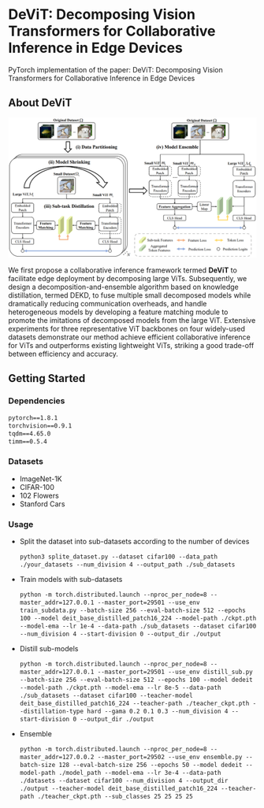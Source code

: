 
# DeViT: Decomposing Vision Transformers for Collaborative Inference in Edge Devices
PyTorch implementation of the paper: DeViT: Decomposing Vision Transformers for Collaborative Inference in Edge Devices

## About DeViT

![DEKD](./src/DEKD.png)

We first propose a collaborative inference framework termed **DeViT** to facilitate edge deployment by decomposing large ViTs. Subsequently, we design a decomposition-and-ensemble algorithm based on knowledge distillation, termed DEKD, to fuse multiple small decomposed models while dramatically reducing communication overheads, and handle heterogeneous models by developing a feature matching module to promote the imitations of decomposed models from the large ViT. Extensive experiments for three representative ViT backbones on four widely-used datasets demonstrate our method achieve efficient collaborative inference for ViTs and outperforms existing lightweight ViTs, striking a good trade-off between efficiency and accuracy.



## Getting Started

### Dependencies
```
pytorch==1.8.1
torchvision==0.9.1
tqdm==4.65.0
timm==0.5.4
```



### Datasets

- ImageNet-1K
- CIFAR-100
- 102 Flowers
- Stanford Cars

### Usage



- Split the dataset into sub-datasets according to the number of devices

  ```
  python3 splite_dataset.py --dataset cifar100 --data_path ./your_datasets --num_division 4 --output_path ./sub_datasets
  ```

- Train models with sub-datasets

  ```
  python -m torch.distributed.launch --nproc_per_node=8 --master_addr=127.0.0.1 --master_port=29501 --use_env train_subdata.py --batch-size 256 --eval-batch-size 512 --epochs 100 --model deit_base_distilled_patch16_224 --model-path ./ckpt.pth --model-ema --lr 1e-4 --data-path ./sub_datasets --dataset cifar100 --num_division 4 --start-division 0 --output_dir ./output 
  ```
  
- Distill sub-models

  ```
  python -m torch.distributed.launch --nproc_per_node=8 --master_addr=127.0.0.1 --master_port=29501 --use_env distill_sub.py --batch-size 256 --eval-batch-size 512 --epochs 100 --model dedeit --model-path ./ckpt.pth --model-ema --lr 8e-5 --data-path ./sub_datasets --dataset cifar100 --teacher-model deit_base_distilled_patch16_224 --teacher-path ./teacher_ckpt.pth --distillation-type hard --gama 0.2 0.1 0.3 --num_division 4 --start-division 0 --output_dir ./output 
  ```

- Ensemble

  ```
  python -m torch.distributed.launch --nproc_per_node=8 --master_addr=127.0.0.2 --master_port=29502 --use_env ensemble.py --batch-size 128 --eval-batch-size 256 --epochs 50 --model dedeit --model-path ./model_path --model-ema --lr 3e-4 --data-path ./datasets --dataset cifar100 --num_division 4 --output_dir ./output --teacher-model deit_base_distilled_patch16_224 --teacher-path ./teacher_ckpt.pth --sub_classes 25 25 25 25
  ```

